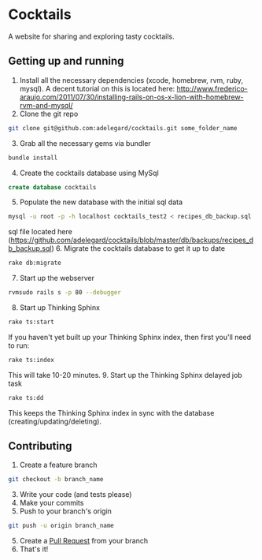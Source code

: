 # Cocktails

A website for sharing and exploring tasty cocktails.

## Getting up and running

1. Install all the necessary dependencies (xcode, homebrew, rvm, ruby, mysql). 
A decent tutorial on this is located here: http://www.frederico-araujo.com/2011/07/30/installing-rails-on-os-x-lion-with-homebrew-rvm-and-mysql/
2. Clone the git repo  
```bash
git clone git@github.com:adelegard/cocktails.git some_folder_name
```
3. Grab all the necessary gems via bundler  
```bash
bundle install
```
4. Create the cocktails database using MySql  
```sql
create database cocktails
```
5. Populate the new database with the initial sql data  
```bash
mysql -u root -p -h localhost cocktails_test2 < recipes_db_backup.sql
```
sql file located here (https://github.com/adelegard/cocktails/blob/master/db/backups/recipes_db_backup.sql)
6. Migrate the cocktails database to get it up to date  
```bash
rake db:migrate
```
7. Start up the webserver  
```bash
rvmsudo rails s -p 80 --debugger
```
8. Start up Thinking Sphinx  
```bash
rake ts:start
```
If you haven't yet built up your Thinking Sphinx index, then first you'll need to run:  
```bash
rake ts:index
```
This will take 10-20 minutes.
9. Start up the Thinking Sphinx delayed job task  
```bash
rake ts:dd
```
This keeps the Thinking Sphinx index in sync with the database (creating/updating/deleting).

## Contributing

1. Create a feature branch  
```bash
git checkout -b branch_name
```
3. Write your code (and tests please)
4. Make your commits
5. Push to your branch's origin  
```bash
git push -u origin branch_name
```
5. Create a [Pull Request][pull requests] from your branch
6. That's it!

[pull requests]: http://help.github.com/pull-requests/

